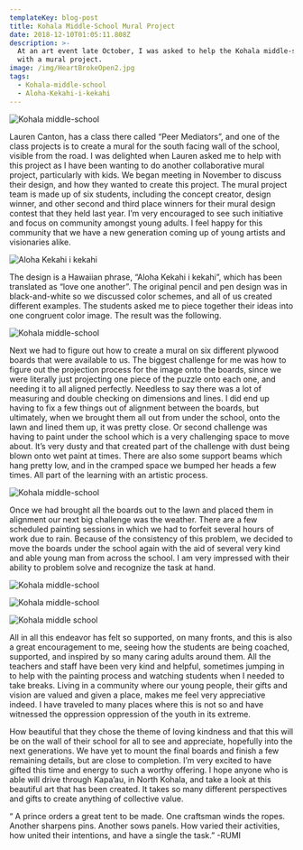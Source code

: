 ```yaml
---
templateKey: blog-post
title: Kohala Middle-School Mural Project
date: 2018-12-10T01:05:11.808Z
description: >-
  At an art event late October, I was asked to help the Kohala middle-school
  with a mural project. 
image: /img/HeartBrokeOpen2.jpg
tags:
  - Kohala-middle-school
  - Aloha-Kekahi-i-kekahi
---
```

![Kohala middle-school](/img/img_2950.jpg)

Lauren Canton, has a class there called “Peer Mediators”, and one of the class projects is to create a mural for the south facing wall of the school, visible from the road. I was delighted when Lauren asked me to help with this project as I have been wanting to do another collaborative mural project, particularly with kids. We began meeting in November to discuss their design, and how they wanted to create this project. The mural project team is made up of six students, including the concept creator, design winner, and other second and third place winners for their mural design contest that they held last year. I’m very encouraged to see such initiative and focus on community amongst young adults. I feel happy for this community that we have a new generation coming up of young artists and visionaries alike. 

![Aloha Kekahi i kekahi](/img/img_3102.jpg)

The design is a Hawaiian phrase, “Aloha Kekahi i kekahi”, which has been translated as “love one another”. The original pencil and pen design was in black-and-white so we discussed color schemes, and all of us created different examples. The students asked me to piece together their ideas into one congruent color image. The result was the following. 

![Kohala middle-school](/img/img_3114.jpg)

Next we had to figure out how to create a mural on six different plywood boards that were available to us. The biggest challenge for me was how to figure out the projection process for the image onto the boards, since we were literally just projecting one piece of the puzzle onto each one, and needing it to all aligned perfectly. Needless to say there was a lot of measuring and double checking on dimensions and lines. I did end up having to fix a few things out of alignment between the boards, but ultimately, when we brought them all out from under the school, onto the lawn and lined them up, it was pretty close. Or second challenge was having to paint under the school which is a very challenging space to move about. It’s very dusty and that created part of the challenge with dust being blown onto wet paint at times. There are also some support beams which hang pretty low, and in the cramped space we bumped her heads a few times. All part of the learning with an artistic process. 

![Kohala middle-school](/img/img_3154.jpg)

Once we had brought all the boards out to the lawn and placed them in alignment our next big challenge was the weather. There are a few scheduled painting sessions in which we had to forfeit several hours of work due to rain. Because of the consistency of this problem, we decided to move the boards under the school again with the aid of several very kind and able young man from across the school. I am very impressed with their ability to problem solve and recognize the task at hand. 

![Kohala middle-school](/img/img_3154.jpg)

![Kohala middle-school](/img/img_3155.jpg)

![Kohala middle school](/img/img_3156.jpg)

All in all this endeavor has felt so supported, on many fronts, and this is also a great encouragement to me, seeing how the students are being coached, supported, and inspired by so many caring adults around them. All the teachers and staff have been very kind and helpful, sometimes jumping in to help with the painting process and watching students when I needed to take breaks. Living in a community where our young people, their gifts and vision are valued and given a place, makes me feel very appreciative indeed. I have traveled to many places where this is not so and have witnessed the oppression oppression of the youth in its extreme.

How beautiful that they chose the theme of loving kindness and that this will be on the wall of their school for all to see and appreciate, hopefully into the next generations. We have yet to mount the final boards and finish a few remaining details, but are close to completion. I’m very excited to have gifted this time and energy to such a worthy offering. I hope anyone who is able will drive through Kapa’au, in North Kohala, and take a look at this beautiful art that has been created. It takes so many different perspectives and gifts to create anything of collective value.

“ A prince orders a great tent to be made. One craftsman winds the ropes. Another sharpens pins. Another sows panels. How varied their activities, how united their intentions, and have a single the task.” -RUMI
